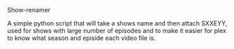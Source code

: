 Show-renamer

A simple python script that will take a shows name and then attach SXXEYY, used for shows with large number of episodes and to make it easier for plex to know what season and episide each video file is.